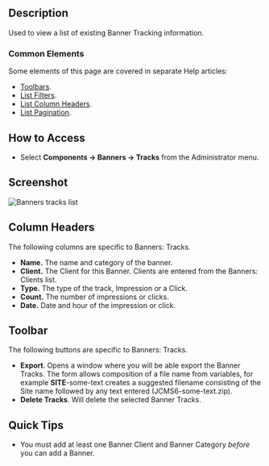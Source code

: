 <!-- Filename: Help4.x:Banners:_Tracks / Display title: Banners: Tracks -->

## Description

Used to view a list of existing Banner Tracking information.

### Common Elements

Some elements of this page are covered in separate 
Help articles:

* [Toolbars](jdocmanual?article=help/common-elements/toolbars).
* [List Filters](jdocmanual?article=help/common-elements/list-filters).
* [List Column Headers](jdocmanual?article=help/common-elements/list-column-headers).
* [List Pagination](jdocmanual?article=help/common-elements/list-pagination).

## How to Access

- Select **Components → Banners → Tracks** from the Administrator menu.

## Screenshot

![Banners tracks list](../../../en/images/banners/banners-tracks-list.png)

## Column Headers

The following columns are specific to Banners: Tracks.

- **Name.** The name and category of the banner.
- **Client.** The Client for this Banner. Clients are entered from the
  Banners: Clients list.
- **Type.** The type of the track, Impression or a Click.
- **Count.** The number of impressions or clicks.
- **Date.** Date and hour of the impression or click.

## Toolbar

The following buttons are specific to Banners: Tracks.

- **Export**. Opens a window where you will be able export the Banner Tracks.
  The form allows composition of a file name from variables, for example
  __SITE__-some-text creates a suggested filename consisting of the Site name
  followed by any text entered (JCMS6-some-text.zip).
- **Delete Tracks**. Will delete the selected Banner Tracks.

## Quick Tips

- You must add at least one Banner Client and Banner Category *before*
  you can add a Banner.
